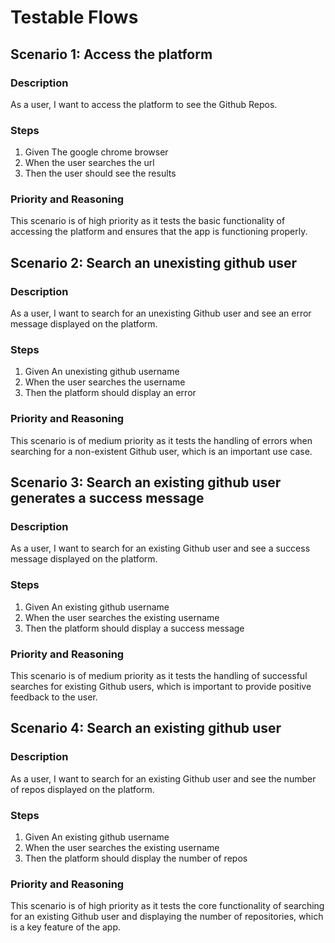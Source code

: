 # Testable Flows

## Scenario 1: Access the platform

### Description
As a user, I want to access the platform to see the Github Repos.

### Steps
1. Given The google chrome browser
2. When the user searches the url
3. Then the user should see the results

### Priority and Reasoning
This scenario is of high priority as it tests the basic functionality of accessing the platform and ensures that the app is functioning properly.

## Scenario 2: Search an unexisting github user

### Description
As a user, I want to search for an unexisting Github user and see an error message displayed on the platform.

### Steps
1. Given An unexisting github username
2. When the user searches the username
3. Then the platform should display an error

### Priority and Reasoning
This scenario is of medium priority as it tests the handling of errors when searching for a non-existent Github user, which is an important use case.

## Scenario 3: Search an existing github user generates a success message

### Description
As a user, I want to search for an existing Github user and see a success message displayed on the platform.

### Steps
1. Given An existing github username
2. When the user searches the existing username
3. Then the platform should display a success message

### Priority and Reasoning
This scenario is of medium priority as it tests the handling of successful searches for existing Github users, which is important to provide positive feedback to the user.

## Scenario 4: Search an existing github user

### Description
As a user, I want to search for an existing Github user and see the number of repos displayed on the platform.

### Steps
1. Given An existing github username
2. When the user searches the existing username
3. Then the platform should display the number of repos

### Priority and Reasoning
This scenario is of high priority as it tests the core functionality of searching for an existing Github user and displaying the number of repositories, which is a key feature of the app.

